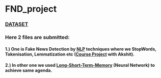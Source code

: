 # FND_project
### [DATASET](https://drive.google.com/drive/folders/1JH9Wdi_arMPLWnaHWgGNKn6-ENhnuHUk?usp=sharing)
### Here 2 files are submitted: 
#### 1.) One is Fake News Detection by [NLP](https://github.com/Puranshu/FND_project/blob/main/FND_project_code.ipynb) techniques where we StopWords, Tokenisation, Lemmatization etc ([Course Project](https://drive.google.com/drive/folders/1ZBO2sUA6tarcFLq58T95YHoVmMZrnnUm?usp=sharing) with Akshit).
#### 2.) In other one we used [Long-Short-Term-Memory](https://github.com/Puranshu/FND_project/blob/main/FN_LSTM_code.ipynb) (Neural Network) to achieve same agenda.
